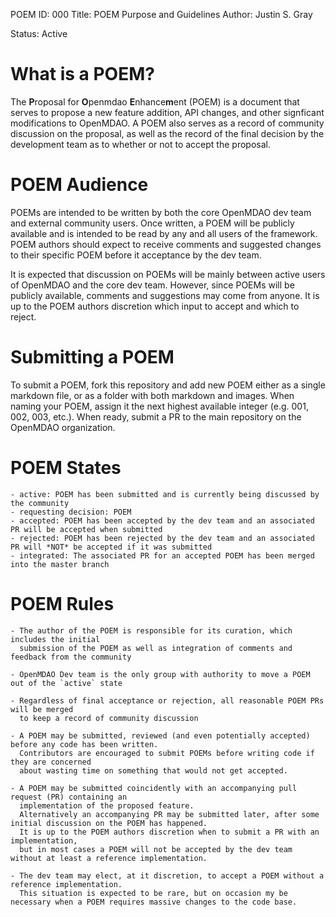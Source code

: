 POEM ID: 000
Title: POEM Purpose and Guidelines 
Author: Justin S. Gray 

Status: Active 


What is a POEM? 
===============
The **P**roposal for **O**penmdao **E**nhance**m**ent (POEM) is a document that serves to propose a new feature addition, API changes, and other signficant modifications to OpenMDAO. 
A POEM also serves as a record of community discussion on the proposal, 
as well as the record of the final decision by the development team as to whether or not to accept the proposal. 


POEM Audience 
==============
POEMs are intended to be written by both the core OpenMDAO dev team and external community users. 
Once written, a POEM will be publicly available and is intended to be read by any and all users of the framework. 
POEM authors should expect to receive comments and suggested changes to their specific POEM before it acceptance by the dev team. 

It is expected that discussion on POEMs will be mainly between active users of OpenMDAO and the core dev team. 
However, since POEMs will be publicly available, comments and suggestions may come from anyone. 
It is up to the POEM authors discretion which input to accept and which to reject. 


Submitting a POEM
================
To submit a POEM, fork this repository and add new POEM either as a single markdown file, or as a folder with both markdown and images. 
When naming your POEM, assign it the next highest available integer (e.g. 001, 002, 003, etc.). 
When ready, submit a PR to the main repository on the OpenMDAO organization. 

POEM States
==========

    - active: POEM has been submitted and is currently being discussed by the community 
    - requesting decision: POEM 
    - accepted: POEM has been accepted by the dev team and an associated PR will be accepted when submitted
    - rejected: POEM has been rejected by the dev team and an associated PR will *NOT* be accepted if it was submitted
    - integrated: The associated PR for an accepted POEM has been merged into the master branch 

POEM Rules 
=========

    - The author of the POEM is responsible for its curation, which includes the initial 
      submission of the POEM as well as integration of comments and feedback from the community 

    - OpenMDAO Dev team is the only group with authority to move a POEM out of the `active` state

    - Regardless of final acceptance or rejection, all reasonable POEM PRs will be merged 
      to keep a record of community discussion
    
    - A POEM may be submitted, reviewed (and even potentially accepted) before any code has been written. 
      Contributors are encouraged to submit POEMs before writing code if they are concerned 
      about wasting time on something that would not get accepted. 
    
    - A POEM may be submitted coincidently with an accompanying pull request (PR) containing an 
      implementation of the proposed feature. 
      Alternatively an accompanying PR may be submitted later, after some initial discussion on the POEM has happened. 
      It is up to the POEM authors discretion when to submit a PR with an implementation,
      but in most cases a POEM will not be accepted by the dev team without at least a reference implementation. 

    - The dev team may elect, at it discretion, to accept a POEM without a reference implementation. 
      This situation is expected to be rare, but on occasion my be necessary when a POEM requires massive changes to the code base. 



